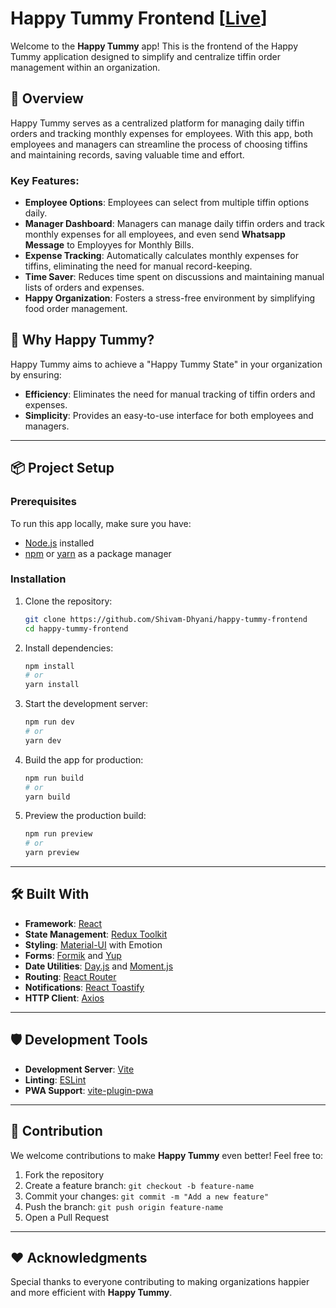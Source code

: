 # Happy Tummy Frontend [[Live](https://dev-happy-tummy-app.netlify.app/)]

Welcome to the **Happy Tummy** app! This is the frontend of the Happy Tummy application designed to simplify and centralize tiffin order management within an organization.

## 🚀 Overview

Happy Tummy serves as a centralized platform for managing daily tiffin orders and tracking monthly expenses for employees. With this app, both employees and managers can streamline the process of choosing tiffins and maintaining records, saving valuable time and effort.

### Key Features:

- **Employee Options**: Employees can select from multiple tiffin options daily.
- **Manager Dashboard**: Managers can manage daily tiffin orders and track monthly expenses for all employees, and even send **Whatsapp Message** to Employyes for Monthly Bills.
- **Expense Tracking**: Automatically calculates monthly expenses for tiffins, eliminating the need for manual record-keeping.
- **Time Saver**: Reduces time spent on discussions and maintaining manual lists of orders and expenses.
- **Happy Organization**: Fosters a stress-free environment by simplifying food order management.

## 🌟 Why Happy Tummy?

Happy Tummy aims to achieve a "Happy Tummy State" in your organization by ensuring:

- **Efficiency**: Eliminates the need for manual tracking of tiffin orders and expenses.
- **Simplicity**: Provides an easy-to-use interface for both employees and managers.

---

## 📦 Project Setup

### Prerequisites

To run this app locally, make sure you have:

- [Node.js](https://nodejs.org/) installed
- [npm](https://www.npmjs.com/) or [yarn](https://yarnpkg.com/) as a package manager

### Installation

1. Clone the repository:

   ```bash
   git clone https://github.com/Shivam-Dhyani/happy-tummy-frontend
   cd happy-tummy-frontend
   ```

2. Install dependencies:

   ```bash
   npm install
   # or
   yarn install
   ```

3. Start the development server:

   ```bash
   npm run dev
   # or
   yarn dev
   ```

4. Build the app for production:

   ```bash
   npm run build
   # or
   yarn build
   ```

5. Preview the production build:
   ```bash
   npm run preview
   # or
   yarn preview
   ```

---

## 🛠️ Built With

- **Framework**: [React](https://reactjs.org/)
- **State Management**: [Redux Toolkit](https://redux-toolkit.js.org/)
- **Styling**: [Material-UI](https://mui.com/) with Emotion
- **Forms**: [Formik](https://formik.org/) and [Yup](https://github.com/jquense/yup)
- **Date Utilities**: [Day.js](https://day.js.org/) and [Moment.js](https://momentjs.com/)
- **Routing**: [React Router](https://reactrouter.com/)
- **Notifications**: [React Toastify](https://fkhadra.github.io/react-toastify/)
- **HTTP Client**: [Axios](https://axios-http.com/)

---

## 🛡️ Development Tools

- **Development Server**: [Vite](https://vitejs.dev/)
- **Linting**: [ESLint](https://eslint.org/)
- **PWA Support**: [vite-plugin-pwa](https://vite-plugin-pwa.netlify.app/)

---

## 🤝 Contribution

We welcome contributions to make **Happy Tummy** even better! Feel free to:

1. Fork the repository
2. Create a feature branch: `git checkout -b feature-name`
3. Commit your changes: `git commit -m "Add a new feature"`
4. Push the branch: `git push origin feature-name`
5. Open a Pull Request

---

## ❤️ Acknowledgments

Special thanks to everyone contributing to making organizations happier and more efficient with **Happy Tummy**.
